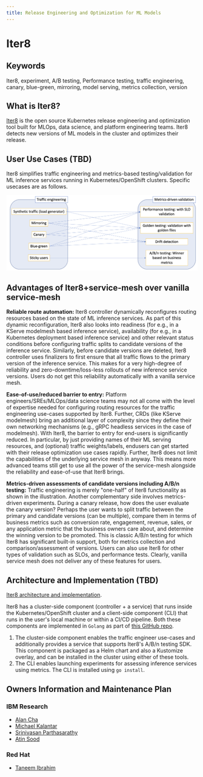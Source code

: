 ```yaml
---
title: Release Engineering and Optimization for ML Models
---
```


# Iter8

## Keywords

Iter8, experiment, A/B testing, Performance testing, traffic engineering, canary, blue-green, mirroring, model serving, metrics collection, version 

## What is Iter8?

[Iter8](https://iter8.tools) is the open source Kubernetes release engineering and optimization tool built for MLOps, data science, and platform engineering teams. Iter8 detects new versions of ML models in the cluster and optimizes their release.

## User Use Cases (TBD)

Iter8 simplifies traffic engineering and metrics-based testing/validation for ML inference services running in Kubernetes/OpenShift clusters. Specific usecases are as follows.

![Iter8 usecases](../images/iter8usecases.png)

## Advantages of Iter8+service-mesh over vanilla service-mesh

**Reliable route automation:** Iter8 controller dynamically reconfigures routing resources based on the state of ML inference services. As part of this dynamic reconfiguration, Iter8 also looks into readiness (for e.g., in a KServe modelmesh based inference service), availability (for e.g., in a Kubernetes deployment based inference service) and other relevant status conditions before configuring traffic splits to candidate versions of the inference service. Similarly, before candidate versions are deleted, Iter8 controller uses finalizers to first ensure that all traffic flows to the primary version of the inference service. This makes for a very high-degree of reliability and zero-downtime/loss-less rollouts of new inference service versions. Users do not get this reliability automatically with a vanilla service mesh.

**Ease-of-use/reduced barrier to entry:**  Platform engineers/SREs/MLOps/data science teams may not all come with the level of expertise needed for configuring routing resources for the traffic engineering use-cases supported by Iter8. Further, CRDs (like KServe modelmesh) bring an additional layer of complexity since they define their own networking mechanisms (e.g., gRPC headless services in the case of modelmesh). With Iter8, the barrier to entry for end-users is significantly reduced. In particular, by just providing names of their ML serving resources, and (optional) traffic weights/labels, endusers can get started with their release optimization use cases rapidly. Further, Iter8 does not limit the capabilities of the underlying service mesh in anyway. This means more advanced teams still get to use all the power of the service-mesh alongside the reliability and ease-of-use that Iter8 brings.

**Metrics-driven assessments of candidate versions including A/B/n testing:** Traffic engineering is merely "one-half" of Iter8 functionality as shown in the illustration. Another complementary side involves metrics-driven experiments. During a canary release, how does the user evaluate the canary version? Perhaps the user wants to split traffic between the primary and candidate versions (can be multiple), compare them in terms of business metrics such as conversion rate, engagement, revenue, sales, or any application metric that the business owners care about, and determine the winning version to be promoted. This is classic A/B/n testing for which Iter8 has significant built-in support, both for metrics collection and comparison/assessment of versions. Users can also use Iter8 for other types of validation such as SLOs, and performance tests. Clearly, vanilla service mesh does not deliver any of these features for users.

## Architecture and Implementation (TBD)

[Iter8 architecture and implementation](https://iter8.tools).

Iter8 has a cluster-side component (controller + a service) that runs inside the Kubernetes/OpenShift cluster and a client-side component (CLI) that runs in the user's local machine or within a CI/CD pipeline. Both these components are implemented in `Golang` as part of [this GitHub repo](https://github.com/iter8-tools/iter8).

1. The cluster-side component enables the traffic engineer use-cases and additionally provides a service that supports Iter8's A/B/n testing SDK. This component is packaged as a Helm chart and also a Kustomize overlay, and can be installed in the cluster using either of these tools.
2. The CLI enables launching experiments for assessing inference services using metrics. The CLI is installed using `go install`.

## Owners Information and Maintenance Plan

### IBM Research

* [Alan Cha](https://github.com/Alan-Cha)
* [Michael Kalantar](https://github.com/kalantar)
* [Srinivasan Parthasarathy](https://github.com/sriumcp)
* [Atin Sood](https://github.com/atinsood)

### Red Hat

* [Taneem Ibrahim](https://github.com/taneem-ibrahim)
